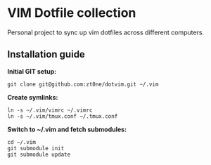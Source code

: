 # VIM Dotfile collection

Personal project to sync up vim dotfiles across different computers.

## Installation guide
**Initial GIT setup:**

    git clone git@github.com:zt0ne/dotvim.git ~/.vim

**Create symlinks:**

    ln -s ~/.vim/vimrc ~/.vimrc
    ln -s ~/.vim/tmux.conf ~/.tmux.conf

**Switch to ~/.vim and fetch submodules:**

    cd ~/.vim
    git submodule init
    git submodule update
